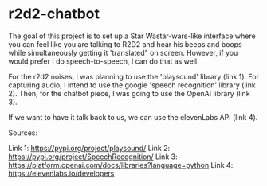 # r2d2-chatbot
The goal of this project is to set up a Star Wastar-wars-like interface where you can feel like you are talking to R2D2 and hear his beeps and boops while simultaneously getting it 'translated" on screen. However, if you would prefer I do speech-to-speech, I can do that as well.

For the r2d2 noises, I was planning to use the 'playsound' library (link 1). For capturing audio, I intend to use the google 'speech recognition' library (link 2). Then, for the chatbot piece, I was going to use the OpenAI library (link 3).

If we want to have it talk back to us, we can use the elevenLabs API (link 4).

Sources:

Link 1: https://pypi.org/project/playsound/
Link 2: https://pypi.org/project/SpeechRecognition/
Link 3: https://platform.openai.com/docs/libraries?language=python
Link 4: https://elevenlabs.io/developers
